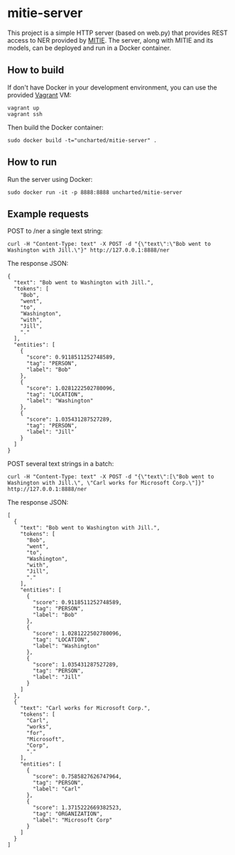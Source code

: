 mitie-server
===

This project is a simple HTTP server (based on web.py) that provides REST access to NER provided by [MITIE](https://github.com/mit-nlp/MITIE).  The server, along with MITIE and its models, can be deployed and run in a Docker container.

## How to build

If don't have Docker in your development environment, you can use the provided [Vagrant](https://www.vagrantup.com/) VM:

	vagrant up
	vagrant ssh

Then build the Docker container:

	sudo docker build -t="uncharted/mitie-server" .

## How to run

Run the server using Docker:

	sudo docker run -it -p 8888:8888 uncharted/mitie-server

## Example requests

POST to /ner a single text string:

	curl -H "Content-Type: text" -X POST -d "{\"text\":\"Bob went to Washington with Jill.\"}" http://127.0.0.1:8888/ner

The response JSON:

	{
	  "text": "Bob went to Washington with Jill.",
	  "tokens": [
	    "Bob",
	    "went",
	    "to",
	    "Washington",
	    "with",
	    "Jill",
	    "."
	  ],
	  "entities": [
	    {
	      "score": 0.9118511252748589,
	      "tag": "PERSON",
	      "label": "Bob"
	    },
	    {
	      "score": 1.0281222502780096,
	      "tag": "LOCATION",
	      "label": "Washington"
	    },
	    {
	      "score": 1.035431287527289,
	      "tag": "PERSON",
	      "label": "Jill"
	    }
	  ]
	}

POST several text strings in a batch:

	curl -H "Content-Type: text" -X POST -d "{\"text\":[\"Bob went to Washington with Jill.\", \"Carl works for Microsoft Corp.\"]}" http://127.0.0.1:8888/ner

The response JSON:

	[
	  {
	    "text": "Bob went to Washington with Jill.",
	    "tokens": [
	      "Bob",
	      "went",
	      "to",
	      "Washington",
	      "with",
	      "Jill",
	      "."
	    ],
	    "entities": [
	      {
	        "score": 0.9118511252748589,
	        "tag": "PERSON",
	        "label": "Bob"
	      },
	      {
	        "score": 1.0281222502780096,
	        "tag": "LOCATION",
	        "label": "Washington"
	      },
	      {
	        "score": 1.035431287527289,
	        "tag": "PERSON",
	        "label": "Jill"
	      }
	    ]
	  },
	  {
	    "text": "Carl works for Microsoft Corp.",
	    "tokens": [
	      "Carl",
	      "works",
	      "for",
	      "Microsoft",
	      "Corp",
	      "."
	    ],
	    "entities": [
	      {
	        "score": 0.7585827626747964,
	        "tag": "PERSON",
	        "label": "Carl"
	      },
	      {
	        "score": 1.3715222669382523,
	        "tag": "ORGANIZATION",
	        "label": "Microsoft Corp"
	      }
	    ]
	  }
	]